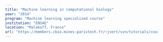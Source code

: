 ```yaml
---
title: "Machine learning in computational biology"
year: "2014"
program: "Machine learning specialized course"
institution: "ENSAE"
location: "Malakoff, France"
url: "https://members.cbio.mines-paristech.fr/~jvert/svn/tutorials/course/1402ensae/index.html"
---
```

